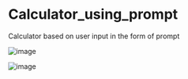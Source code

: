
# Calculator_using_prompt


Calculator based on user input in the form of prompt

![image](https://github.com/user-attachments/assets/193d1450-bbb6-4d24-93be-842ce538ba37)



![image](https://github.com/user-attachments/assets/81c1e025-af4b-4347-98df-da3325e10b71)

